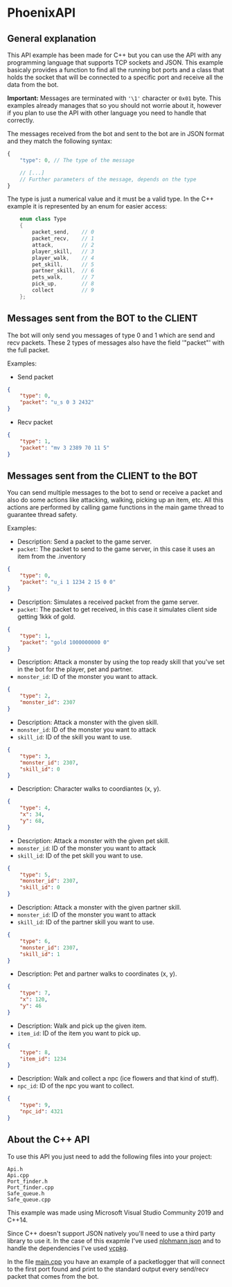 # PhoenixAPI

## General explanation
This API example has been made for C++ but you can use the API with any programming language that supports TCP sockets and JSON. This example basicaly provides a function to find all the running bot ports and a class that holds the socket that will be connected to a specific port and receive all the data from the bot.

**Important:** Messages are terminated with `'\1'` character or `0x01` byte. This examples already manages that so you should not worrie about it, however if you plan to use the API with other language you need to handle that correctly.

The messages received from the bot and sent to the bot are in JSON format and they match the following syntax:

```js
{
    "type": 0, // The type of the message

    // [...]
    // Further parameters of the message, depends on the type
}
```

The type is just a numerical value and it must be a valid type. In the C++ example it is represented by an enum for easier access:

```cpp
	enum class Type
	{
		packet_send,    // 0
		packet_recv,    // 1
		attack,         // 2
		player_skill,   // 3
		player_walk,    // 4
		pet_skill,      // 5
		partner_skill,  // 6
		pets_walk,      // 7
		pick_up,        // 8
		collect         // 9
	};
```

## Messages sent from the BOT to the CLIENT
The bot will only send you messages of type 0 and 1 which are send and recv packets. These 2 types of messages also have the field '"packet"' with the full packet.

Examples:
* Send packet
```json
{
    "type": 0,
    "packet": "u_s 0 3 2432"
}
```

* Recv packet
```json
{
    "type": 1,
    "packet": "mv 3 2389 70 11 5"
}
```

## Messages sent from the CLIENT to the BOT
You can send multiple messages to the bot to send or receive a packet and also do some actions like attacking, walking, picking up an item, etc. All this actions are performed by calling game functions in the main game thread to guarantee thread safety.

Examples:

* Description: Send a packet to the game server.
* `packet`: The packet to send to the game server, in this case it uses an item from the .inventory
```json
{
    "type": 0,
    "packet": "u_i 1 1234 2 15 0 0"
}
```

* Description: Simulates a received packet from the game server.
* `packet`: The packet to get received, in this case it simulates client side getting 1kkk of gold.
```json
{
    "type": 1,
    "packet": "gold 1000000000 0"
}
```

* Description: Attack a monster by using the top ready skill that you've set in the bot for the player, pet and partner.
* `monster_id`: ID of the monster you want to attack.
```json
{
    "type": 2,
    "monster_id": 2307
}
```
* Description: Attack a monster with the given skill.
* `monster_id`: ID of the monster you want to attack
* `skill_id`: ID of the skill you want to use.
```json
{
    "type": 3,
    "monster_id": 2307,
    "skill_id": 0
}
```

* Description: Character walks to coordiantes (x, y).
```json
{
    "type": 4,
    "x": 34,
    "y": 68,
}
```
* Description: Attack a monster with the given pet skill.
* `monster_id`: ID of the monster you want to attack
* `skill_id`: ID of the pet skill you want to use.
```json
{
    "type": 5,
    "monster_id": 2307,
    "skill_id": 0
}
```

* Description: Attack a monster with the given partner skill.
* `monster_id`: ID of the monster you want to attack
* `skill_id`: ID of the partner skill you want to use.
```json
{
    "type": 6,
    "monster_id": 2307,
    "skill_id": 1
}
```

* Description: Pet and partner walks to coordinates (x, y).
```json
{
    "type": 7,
    "x": 120,
    "y": 46
}
```

* Description: Walk and pick up the given item.
* `item_id`: ID of the item you want to pick up.
```json
{
    "type": 8,
    "item_id": 1234
}
```

* Description: Walk and collect a npc (ice flowers and that kind of stuff).
* `npc_id`: ID of the npc you want to collect.
```json
{
    "type": 9,
    "npc_id": 4321
}
```

## About the C++ API
To use this API you just need to add the following files into your project:

```
Api.h
Api.cpp
Port_finder.h
Port_finder.cpp
Safe_queue.h
Safe_queue.cpp
```

This example was made using Microsoft Visual Studio Community 2019 and C++14.

Since C++ doesn't support JSON natively you'll need to use a third party library to use it. In the case of this exapmle I've used [nlohmann json](https://github.com/nlohmann/json) and to handle the dependencies I've used [vcpkg](https://github.com/microsoft/vcpkg).

In the file [main.cpp](PhoenixAPI/main.cpp) you have an example of a packetlogger that will connect to the first port found and print to the standard output every send/recv packet that comes from the bot.